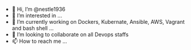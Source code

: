 - 👋 Hi, I’m @nestle1936
- 👀 I’m interested in ...
- 🌱 I’m currently working on Dockers, Kubernate, Ansible, AWS, Vagrant and bash shell ...
- 💞️ I’m looking to collaborate on all Devops staffs 
- 📫 How to reach me ...

<!---
nestle1936/nestle1936 is a ✨ special ✨ repository because its `README.md` (this file) appears on your GitHub profile.
You can click the Preview link to take a look at your changes.
--->
